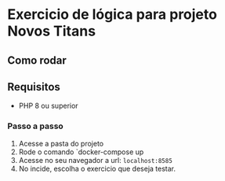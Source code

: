 # Exercicio de lógica para projeto Novos Titans

## Como rodar

## Requisitos
- PHP 8  ou superior

### Passo a passo
1. Acesse a pasta do projeto
2. Rode o comando `docker-compose up
4. Acesse no seu navegador a url: `localhost:8585`
5. No incide, escolha o exercicio que deseja testar.
